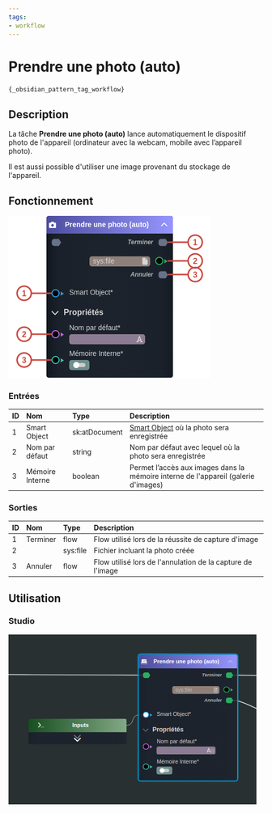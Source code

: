 ```yaml
---
tags:
- workflow
---
```

   
# Prendre une photo (auto)   
   
`{_obsidian_pattern_tag_workflow}`   
   
## Description   
   
La tâche **Prendre une photo (auto)** lance automatiquement le dispositif photo de l'appareil (ordinateur avec la webcam, mobile avec l’appareil photo).   
   
   
Il est aussi possible d'utiliser une image provenant du stockage de l'appareil.   
   
## Fonctionnement   
   
![](../_assets/images/nodes/SN-CAMERA-AUTO__description.png)   
   
### Entrées   
   
| ID | Nom | Type | Description |   
|:-|:-|:-|:-|   
| 1 | Smart Object | sk:atDocument | [Smart Object](../_glossaire/Glossaire.md) où la photo sera enregistrée |   
| 2 | Nom par défaut | string | Nom par défaut avec lequel où la photo sera enregistrée |   
| 3 | Mémoire Interne | boolean | Permet l’accès aux images dans la mémoire interne de l'appareil (galerie d'images) |   
   
### Sorties   
   
| ID | Nom | Type | Description |   
|:-|:-|:-|:-|   
| 1 | Terminer | flow | Flow utilisé lors de la réussite de capture d'image |   
| 2 |  | sys:file | Fichier incluant la photo créée |   
| 3 | Annuler | flow | Flow utilisé lors de l'annulation de la capture de l'image |   
   
## Utilisation   
   
### Studio   
   
![](../_assets/images/nodes/SN-CAMERA-AUTO__studio.png)